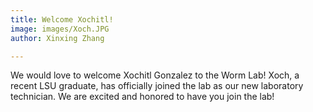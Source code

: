```yaml
---
title: Welcome Xochitl!
image: images/Xoch.JPG
author: Xinxing Zhang

---
```


We would love to welcome Xochitl Gonzalez to the Worm Lab! Xoch, a recent LSU graduate, has officially joined the lab as our new laboratory technician. We are excited and honored to have you join the lab! 
